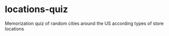 # locations-quiz
Memorization quiz of random cities around the US according types of store locations

